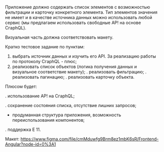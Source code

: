 Приложение должно содержать список элементов с возможностью
фильтрации и карточку конкретного элемента. Тип элементов значения не
имеет и в качестве источника данных можно использовать любой сервис (мы
предлагаем использовать свободные АР! на основе СгарhQL).

Визуальная часть должна соответствовать макету.

Кратко тестовое задание по пунктам:

1. выбрать источник данных и изучить его АPI. За реализацию работы по
протоколу СгарhQL - плюс;
2. реализовать список объектов (логика получения данных и визуальное
соответствие макету);
. реализовать фильтрацию;
. реализовать пагинацию;
. реализовать карточку объекта.

Плюсом будет:

. использование АР! на СгарhQL;

. сохранение состояния списка, отсутствие лишних запросов;

* продуманная структура приложения, возможность переиспользования
компонентов;

. поддержка Е 11.

Макет:
https://www.figma.com/file/cmMduwfg9Brm8ez1mbK6sR/Frontend-Angular?node-id=0%3A1